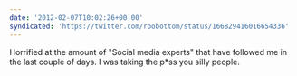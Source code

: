 ```yaml
---
date: '2012-02-07T10:02:26+00:00'
syndicated: 'https://twitter.com/roobottom/status/166829416016654336'
---
```

Horrified at the amount of "Social media experts" that have followed me in the last couple of days. I was taking the p*ss you silly people.
